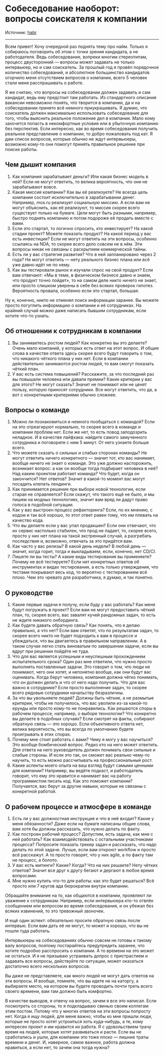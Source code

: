 # Собеседование наоборот: вопросы соискателя к компании

Источник: [habr](https://habr.com/ru/post/508700/)

---

Всем привет! Хочу очередной раз поднять тему про найм. Только я собираюсь поговорить об этом с точки зрения кандидата, а не работодателя. Ведь собеседование, вопреки многим стереотипам, процесс двусторонний — вопросы может задавать не только интервьюер, но и сам соискатель. За прошлый год я провёл порядочное количество собеседований, и абсолютное большинство кандидатов огорчило меня отсутствием вопросов о компании, всего 5 человек стали меня расспрашивать о работе.

Я же считаю, что вопросы на собеседовании должен задавать и сам кандидат, ведь ему предстоит там работать. Из стандартного описания вакансии невозможно понять, что творится в компании, да и на собеседовании принято всё немного приукрашивать. Я думаю, что соискатель должен максимально использовать собеседование для того, чтобы выяснить реальное положение дел в компании. Мало кому захочется попасть в некомфортные условия или в убыточную компанию без перспектив. Если интересно, как во время собеседования получить реальное представление о компании, то добро пожаловать под кат. Я дам список вопросов, которые обычно не ждут интервьюеры, возможно кому-то они помогут принять правильное решение при поиске работы.

## Чем дышит компания

1. Как компания зарабатывает деньги? Или какая бизнес модель в ней? Если не могут ответить, то велика вероятность, что они не зарабатывают вовсе.
2. Какая миссия компании? Как вы её реализуете? Не всегда цель компании состоит исключительно в зарабатывании денег. Например, mos.ru реализует социальную миссию. А если вам не могут объяснить, как её реализуют, то миссия скорее всего существует только на бумаге. Цели могут быть разными, например, быстро поднять компанию и потом подороже её продать вместе с вами.
3. Если это стартап, то логично спросить, кто инвестирует? На какой стадии проект? Можете показать продукт? На какой период у вас есть инвестиции? Если не могут ответить на эти вопросы, особенно ссылаясь на NDA, то скорее всего дело совсем не в нём. Эти вопросы никак не связаны с раскрытием коммерческой тайны.
4. Есть ли у вас стратегия развития? Что в ней запланировано через 2 года? Не могут ответить — нету реального бизнес плана или всё уже давно идёт не по нему.
5. Как вы тестировали рынок и изучали спрос на свой продукт? Если вам отвечают: «Мы в теме, в физическом бизнесе давно и знаем, что продукт точно пойдет», то на самом деле никто ничего не знает, или просто слишком уверены в себе без всяких проверок гипотез. Вероятность провала, особенно если это стартап, большая.

Ну и, конечно, никто не отменял поиск информации заранее. Вы можете просто погуглить информацию о компании и её сотрудниках. На крайний случай можно даже написать бывшим сотрудникам, если хотите что-то узнать.

## Об отношении к сотрудникам в компании

1. Вы занимаетесь ростом людей? Как конкретно вы это делаете? Очень мало компаний, у которых есть ответ на этот вопрос. И общие слова в качестве ответа здесь скорее всего будут говорить о том, что никакого чёткого плана у них нет. Если в компании действительно занимаются ростом людей, то вам смогут показать чёткий план.
2. У вас есть система повышений? Расскажите, за что последний раз вы повышали человека или давали премии? Какие критерии у вас для этого? Не могут сказать? Значит не понимают или не ценят пользу, которую приносят сотрудники. Все могут ответить, что да, а вот с конкретными критериями обычно сложнее.

## Вопросы о команде

1. Можно ли познакомиться и немного пообщаться с командой? Если на это отреагируют нормально, то скорее всего в команде и компании проблем нет. Если же нет, то есть повод заподозрить неладное. И в качестве лайфхака: найдите самого замученного сотрудника и поговорите с ним 5 минут. От него узнаете больше всего.
2. Что можете сказать о сильных и слабых сторонах команды? Не могут ответить ничего конкретного — значит тот, кто вас нанимает, вообще ничего не знает о команде. Это уже должно насторожить, возникает вопрос: а как он вообще тогда подбирает человека в неё?
Над каким проектом работает команда? Что будет, когда он закончится? Нет ответов? Значит в какой-то момент вас могут посадить клепать лендинги.
3. Как принимается решение при выборе новой технологии, если старая не справляется? Если скажут, что такого ещё не было, и мы пишем на модных технологиях, значит вам вряд ли дадут право голоса в подобной ситуации.
4. Как у вас выстроен процесс рефакторинга? Если, по их мнению, с кодом и так всё хорошо, то этот ответ равен тому, что им плевать на качество кода.
5. Что вы делаете если у вас упал продакшен? Если они отвечают, что их сервис настолько стабилен, что прод не падает, то, скорее всего, просто у них нет плана на такой экстренный случай, а разгребать последствия и, возможно, отвечать за это придётся вам.
6. Как часто у вас релизы? В какой день недели? В любой день — значит, когда горит, тогда и выкладываем, если, конечно, нет CD/CI.
7. Пишете ли вы тесты? А какие виды тестирования вы применяете? Почему не всё тестируете? Если нет конкретных ответов об инструментах и видах тестирования, а есть только утверждения, что тестами покрывают весь код, то вероятно с тестированием всё плохо. Чем это чревато для разработчика, я думаю, и так понятно.

## О руководстве

1. Какие первые задачи я получу, если буду у вас работать? Как меня будут погружать в проект? Если вам не могут предоставить чёткий план, то, скорее всего, вас завалят кучей рандомных задач, то есть не ждите никакого онбординга.
2. Как будете давать обратную связь? Как понять, что я делаю правильно, а что нет? Если вам ответят, что по результатам задач, то скорее всего никто не будет подходить к вам в процессе и убеждаться, что вы двигаетесь в правильном направлении. А в таком случае легко стать виноватым по завершении задачи, если вы вдруг при решении пойдёте не туда.
3. Что для вас является успешным и неуспешным прохождением испытательного срока? Один раз мне ответили, что нужно просто выполнять поставленные задачи. Это говорит о том, что люди не понимают, чего они хотят, и непонятно вообще, как они будут вас оценивать. Когда берут человека, компания должна чётко понимать, что он должен делать и что от него надо получить.
Что для вас важно в сотруднике? Если просто выполнение задач, то скорее всего рядовые сотрудники начальству безразличны.
4. За что вы увольняете людей? Должны быть чёткие, а не размытые критерии, чтобы не получилось, что вас уволили из-за какой-то ерунды или просто кому-то не понравились.
Как решаются споры в рабочем процессе, например, о выборе технологии? Что конкретно вы делаете в подобных случаях? Если смотрят на факты, собирают обратную связь — это хорошо. Если объективного ответа нет, велика вероятность, что вы всегда по умолчанию будете проигрывать в этих спорах.
5. Почему мне стоит работать с вами? Чему я могу у вас научиться? Это вообще бомбический вопрос. Редко кто на него может ответить. Для ответа на него руководитель должен понимать свои сильные и слабые стороны. И если это так, он сможет вас реально чему-то научить, то есть можно рассчитывать на профессиональный рост.
6. Какие аспекты моего опыта на ваш взгляд будут самыми ценными для компании? Например, вы ведёте подкаст, и работодатель говорит, что ему это нравится и нанимает вас на работу программистом писать код. Как это поможет компании? Получается, вас берут за другие навыки, которые не связаны с конкретной работой.

## О рабочем процессе и атмосфере в команде

1. Есть ли у вас должностная инструкция и что в неё входит? Какие у меня обязанности? Даже если на бумаге написаны общие слова, вам хотя бы должны рассказать, что нужно делать по факту.
2. Как построен рабочий процесс? Допустим, есть задача, как мне с ней работать? Как взаимодействовать с остальными участниками процесса? Попросите показать трекер задач и рассказать, что надо делать по этой задаче. Лучше, если вам откроют workflow и просто всё расскажут. А то просто говорят, что у них agile, а по факту там не процесс, а болото.
3. У вас есть митинги? Какие? Когда? Что на них решаете? Нету чётких ответов? Значит все друг к другу бегают и дергают в любое время вопросами.
4. Мне нужно купить что-то для работы: как это будет решаться? Всё просто или 7 кругов ада бюрократии внутри компании.

Обращайте внимание на то, как общаются в компании, проявляют ли уважение к сотрудникам. Например, если интервьюера кто-то отвлёк сообщением или вопросом во время собеседования, и он убежал без всяких извинений, то это тревожный звоночек.

И ещё один аспект: обязательно просите обратную связь после интервью. Если вам дать её не могут, то может и хорошо, что вы не пошли туда работать.

Интервьюеры на собеседованиях обычно совсем не готовы к такому валу вопросов, поэтому постарайтесь предупредить заранее, что хотите подробно расспросить о компании. А то времени на это может не остаться. И я не призываю устраивать допрос с пристрастием и задавать все вопросы, действуйте по ситуации, может оказаться достаточно всего нескольких вопросов.

Вы даже не представляете, как много людей не могут дать ответов на эти вопросы. И вообще, помните, что вы идете не на каторгу, а выбираете место, на котором вы будете проводить почти треть всего своего времени, вам там должно быть комфортно.

В качестве выводов, я отвечу на вопрос, зачем я все это написал. Если посмотреть со стороны, то я подкладываю свинью своим коллегам этим постом. Потому что у многих ответов на эти вопросы попросту нет. Когда я ищу людей, для меня важно, чтобы ко мне пришли люди, которые не просто хотят устроиться хоть куда-нибудь, а те, кому интересен проект и им нравится их работа. Я с удовольствием трачу время на людей, которые хотят развиваться и расти. Если вы не сработались и ушли, для компании это тоже плохо — лишние траты времени и денег. И, наверное, самое важное, работа должна нравиться, а если нет, то зачем она тогда нужна?
